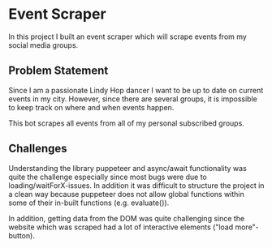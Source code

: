 # Event Scraper

In this project I built an event scraper which will scrape events from my social media groups.

## Problem Statement

Since I am a passionate Lindy Hop dancer I want to be up to date on current events in my city. However, since there are several groups, it is impossible to keep track on where and when events happen.

This bot scrapes all events from all of my personal subscribed groups.

## Challenges

Understanding the library puppeteer and async/await functionality was quite the challenge especially since most bugs were due to loading/waitForX-issues.
In addition it was difficult to structure the project in a clean way because puppeteer does not allow global functions within some of their in-built functions (e.g. evaluate()).

In addition, getting data from the DOM was quite challenging since the website which was scraped had a lot of interactive elements ("load more"-button).
